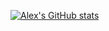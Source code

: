 


[![Alex's GitHub stats](https://github-readme-stats.vercel.app/api?username=alexhallam&show_icons=false&theme=vue-dark&show_icons=true&hide=commits,prs&count_private=true)](https://github.com/alexhallam/github-readme-stats)
<!--
### Hi there 👋
**alexhallam/alexhallam** is a ✨ _special_ ✨ repository because its `README.md` (this file) appears on your GitHub profile.

Here are some ideas to get you started:

- 🔭 I’m currently working on ...
- 🌱 I’m currently learning ...
- 👯 I’m looking to collaborate on ...
- 🤔 I’m looking for help with ...
- 💬 Ask me about ...
- 📫 How to reach me: ...
- 😄 Pronouns: ...
- ⚡ Fun fact: ...
-->
